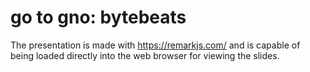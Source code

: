 # go to gno: bytebeats

The presentation is made with https://remarkjs.com/ and is capable of being loaded directly into the web browser for viewing the slides. 

